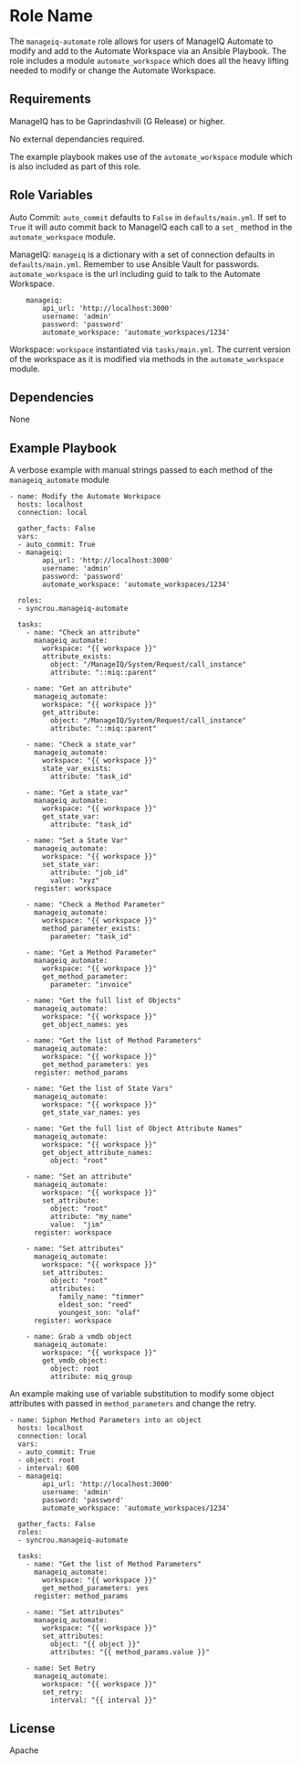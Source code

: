 Role Name
=========

The `manageiq-automate` role allows for users of ManageIQ Automate to modify and add to the Automate Workspace via an Ansible Playbook.
The role includes a module `automate_workspace` which does all the heavy lifting needed to modify or change the Automate Workspace.

Requirements
------------

ManageIQ has to be Gaprindashvili (G Release) or higher.

No external dependancies required.

The example playbook makes use of the `automate_workspace` module which is also included as part of this role.

Role Variables
--------------

Auto Commit:
    `auto_commit` defaults to `False` in `defaults/main.yml`.
    If set to `True` it will auto commit back to ManageIQ each
    call to a `set_` method in the `automate_workspace` module.

ManageIQ:
    `manageiq` is a dictionary with a set of connection defaults in `defaults/main.yml`.
    Remember to use Ansible Vault for passwords.
    `automate_workspace` is the url including guid to talk to the Automate Workspace.

```
    manageiq:
        api_url: 'http://localhost:3000'
        username: 'admin'
        password: 'password'
        automate_workspace: 'automate_workspaces/1234'
```

Workspace:
    `workspace` instantiated via `tasks/main.yml`.
    The current version of the workspace as it is modified via methods
    in the `automate_workspace` module.

Dependencies
------------

None

Example Playbook
----------------

A verbose example with manual strings passed to each method of the
`manageiq_automate` module

```
- name: Modify the Automate Workspace
  hosts: localhost
  connection: local

  gather_facts: False
  vars:
  - auto_commit: True
  - manageiq:
        api_url: 'http://localhost:3000'
        username: 'admin'
        password: 'password'
        automate_workspace: 'automate_workspaces/1234'

  roles:
  - syncrou.manageiq-automate

  tasks:
    - name: "Check an attribute"
      manageiq_automate:
        workspace: "{{ workspace }}"
        attribute_exists:
          object: "/ManageIQ/System/Request/call_instance"
          attribute: "::miq::parent"

    - name: "Get an attribute"
      manageiq_automate:
        workspace: "{{ workspace }}"
        get_attribute:
          object: "/ManageIQ/System/Request/call_instance"
          attribute: "::miq::parent"

    - name: "Check a state_var"
      manageiq_automate:
        workspace: "{{ workspace }}"
        state_var_exists:
          attribute: "task_id"

    - name: "Get a state_var"
      manageiq_automate:
        workspace: "{{ workspace }}"
        get_state_var:
          attribute: "task_id"

    - name: "Set a State Var"
      manageiq_automate:
        workspace: "{{ workspace }}"
        set_state_var:
          attribute: "job_id"
          value: "xyz"
      register: workspace

    - name: "Check a Method Parameter"
      manageiq_automate:
        workspace: "{{ workspace }}"
        method_parameter_exists:
          parameter: "task_id"

    - name: "Get a Method Parameter"
      manageiq_automate:
        workspace: "{{ workspace }}"
        get_method_parameter:
          parameter: "invoice"

    - name: "Get the full list of Objects"
      manageiq_automate:
        workspace: "{{ workspace }}"
        get_object_names: yes

    - name: "Get the list of Method Parameters"
      manageiq_automate:
        workspace: "{{ workspace }}"
        get_method_parameters: yes
      register: method_params

    - name: "Get the list of State Vars"
      manageiq_automate:
        workspace: "{{ workspace }}"
        get_state_var_names: yes

    - name: "Get the full list of Object Attribute Names"
      manageiq_automate:
        workspace: "{{ workspace }}"
        get_object_attribute_names:
          object: "root"

    - name: "Set an attribute"
      manageiq_automate:
        workspace: "{{ workspace }}"
        set_attribute:
          object: "root"
          attribute: "my_name"
          value:  "jim"
      register: workspace

    - name: "Set attributes"
      manageiq_automate:
        workspace: "{{ workspace }}"
        set_attributes:
          object: "root"
          attributes:
            family_name: "timmer"
            eldest_son: "reed"
            youngest_son: "olaf"
      register: workspace

    - name: Grab a vmdb object
      manageiq_automate:
        workspace: "{{ workspace }}"
        get_vmdb_object:
          object: root
          attribute: miq_group

```

An example making use of variable substitution to modify some object
attributes with passed in `method_parameters` and change the retry.

```
- name: Siphon Method Parameters into an object
  hosts: localhost
  connection: local
  vars:
  - auto_commit: True
  - object: root
  - interval: 600
  - manageiq:
        api_url: 'http://localhost:3000'
        username: 'admin'
        password: 'password'
        automate_workspace: 'automate_workspaces/1234'

  gather_facts: False
  roles:
  - syncrou.manageiq-automate

  tasks:
    - name: "Get the list of Method Parameters"
      manageiq_automate:
        workspace: "{{ workspace }}"
        get_method_parameters: yes
      register: method_params

    - name: "Set attributes"
      manageiq_automate:
        workspace: "{{ workspace }}"
        set_attributes:
          object: "{{ object }}"
          attributes: "{{ method_params.value }}"

    - name: Set Retry
      manageiq_automate:
        workspace: "{{ workspace }}"
        set_retry:
          interval: "{{ interval }}"
```

License
-------

Apache
